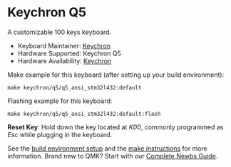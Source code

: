 # Keychron Q5

A customizable 100 keys keyboard.

* Keyboard Maintainer: [Keychron](https://github.com/keychron)
* Hardware Supported: Keychron Q5
* Hardware Availability: [Keychron](https://www.keychron.com)

Make example for this keyboard (after setting up your build environment):

    make keychron/q5/q5_ansi_stm32l432:default

Flashing example for this keyboard:

    make keychron/q5/q5_ansi_stm32l432:default:flash

**Reset Key**: Hold down the key located at *K00*, commonly programmed as *Esc* while plugging in the keyboard.

See the [build environment setup](https://docs.qmk.fm/#/getting_started_build_tools) and the [make instructions](https://docs.qmk.fm/#/getting_started_make_guide) for more information. Brand new to QMK? Start with our [Complete Newbs Guide](https://docs.qmk.fm/#/newbs).
